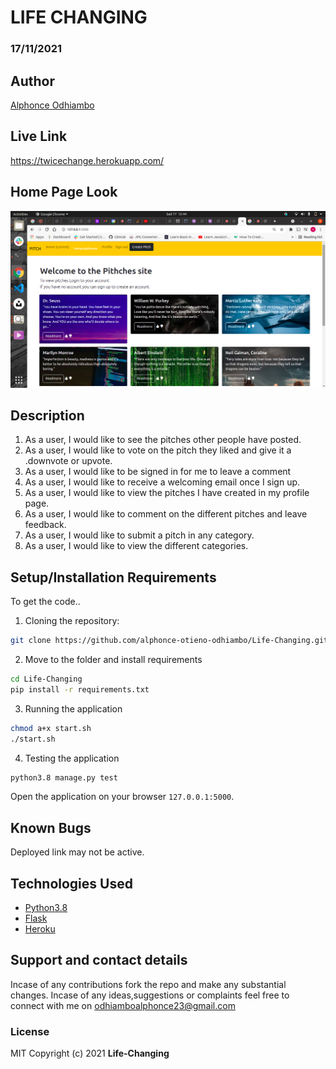 # LIFE CHANGING
### 17/11/2021
## Author
[Alphonce Odhiambo](https://github.com/alphonce-otieno-odhiambo)
## Live Link
https://twicechange.herokuapp.com/
## Home Page Look
<img src="app/static/photos/Screenshot from 2021-11-17 12-44-14.png">

## Description
1. As a user, I would like to see the pitches other people have posted.
2. As a user, I would like to vote on the pitch they liked and give it a .downvote or upvote.
3. As a user, I would like to be signed in for me to leave a comment
4. As a user, I would like to receive a welcoming email once I sign up.
5. As a user, I would like to view the pitches I have created in my profile page.
6. As a user, I would like to comment on the different pitches and leave feedback.
7. As a user, I would like to submit a pitch in any category.
8. As a user, I would like to view the different categories.

## Setup/Installation Requirements
To get the code..
1. Cloning the repository:
  ```bash
  git clone https://github.com/alphonce-otieno-odhiambo/Life-Changing.git
  ```
2. Move to the folder and install requirements
  ```bash
  cd Life-Changing
  pip install -r requirements.txt
  ```
3. Running the application
  ```bash
  chmod a+x start.sh
  ./start.sh
  ```
4. Testing the application
  ```bash
  python3.8 manage.py test
  ```
Open the application on your browser `127.0.0.1:5000`.

## Known Bugs
Deployed link may not be active.

## Technologies Used
* [Python3.8](https://www.python.org/)
* [Flask](http://flask.pocoo.org/)
* [Heroku](https://heroku.com)

## Support and contact details
Incase of any contributions fork the repo and make any substantial changes.
Incase of any ideas,suggestions or complaints feel free to connect with me on odhiamboalphonce23@gmail.com

### License
MIT
Copyright (c) 2021 **Life-Changing**